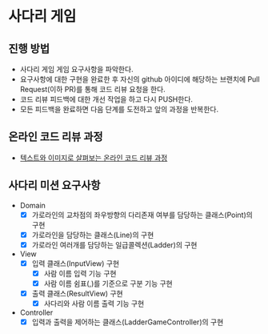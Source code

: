 # 사다리 게임
## 진행 방법
* 사다리 게임 게임 요구사항을 파악한다.
* 요구사항에 대한 구현을 완료한 후 자신의 github 아이디에 해당하는 브랜치에 Pull Request(이하 PR)를 통해 코드 리뷰 요청을 한다.
* 코드 리뷰 피드백에 대한 개선 작업을 하고 다시 PUSH한다.
* 모든 피드백을 완료하면 다음 단계를 도전하고 앞의 과정을 반복한다.

## 온라인 코드 리뷰 과정
* [텍스트와 이미지로 살펴보는 온라인 코드 리뷰 과정](https://github.com/nextstep-step/nextstep-docs/tree/master/codereview)

## 사다리 미션 요구사항
- Domain
  - [X] 가로라인의 교차점의 좌우방향의 다리존재 여부를 담당하는 클래스(Point)의 구현
  - [X] 가로라인을 담당하는 클래스(Line)의 구현
  - [X] 가로라인 여러개를 담당하는 일급콜렉션(Ladder)의 구현
- View
  - [X] 입력 클래스(InputView) 구현
     - [X] 사람 이름 입력 기능 구현
     - [X] 사람 이름 쉼표(,)를 기준으로 구분 기능 구현
  - [X] 출력 클래스(ResultView) 구현
     - [X] 사다리와 사람 이름 출력 기능 구현
- Controller
  - [X] 입력과 출력을 제어하는 클래스(LadderGameController)의 구현 
